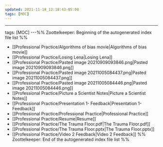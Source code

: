 ```yaml
---
updated: 2021-11-18_12:18:43-05:00
tags: [MOC]
---
```

---
tags: [MOC]
---%% Zoottelkeeper: Beginning of the autogenerated index file list  %%
-  [[Professional Practice/Algorithms of bias movie|Algorithms of bias movie]]
-  [[Professional Practice/Losing Lena|Losing Lena]]
-  [[Professional Practice/Pasted image 20210909093846.png|Pasted image 20210909093846.png]]
-  [[Professional Practice/Pasted image 20211005084437.png|Pasted image 20211005084437.png]]
-  [[Professional Practice/Pasted image 20211005084446.png|Pasted image 20211005084446.png]]
-  [[Professional Practice/Picture a Scientist Notes|Picture a Scientist Notes]]
-  [[Professional Practice/Presentation 1- Feedback|Presentation 1- Feedback]]
-  [[Professional Practice/Professional Practice|Professional Practice]]
-  [[Professional Practice/Resume|Resume]]
-  [[Professional Practice/The Trauma Floor.pdf|The Trauma Floor.pdf]]
-  [[Professional Practice/The Trauma Floor.pptx|The Trauma Floor.pptx]]
-  [[Professional Practice/Video 2 Feedback|Video 2 Feedback]]
%% Zoottelkeeper: End of the autogenerated index file list  %%
